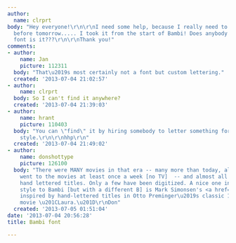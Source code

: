 ```yaml
---
author:
  name: clrprt
body: "Hey everyone!\r\n\r\nI need some help, because I really need to find this font
  before tomorrow..... I took it from the start of Bambi! Does anybody knows what
  font is it???\r\n\r\nThank you!"
comments:
- author:
    name: Jan
    picture: 112311
  body: "That\u2019s most certainly not a font but custom lettering."
  created: '2013-07-04 21:02:57'
- author:
    name: clrprt
  body: So I can't find it anywhere?
  created: '2013-07-04 21:39:03'
- author:
    name: hrant
    picture: 110403
  body: "You can \"find\" it by hiring somebody to letter something for you in that
    style.\r\n\r\nhhp\r\n"
  created: '2013-07-04 21:49:02'
- author:
    name: donshottype
    picture: 126100
  body: "There were MANY movies in that era -- many more than today, almost everyone
    went to the movies at least once a week [no TV]  -- and almost all of them had
    hand lettered titles. Only a few have been digitized. A nice one in somewhat similar
    style to Bambi [but with a different B] is Mark Simonsen's <a href=\"http://www.marksimonson.com/fonts/view/lakeside\">Lakeside</a>,
    inspired by hand-lettered titles in Otto Preminger\u2019s classic 1944 film noir
    movie \u201CLaura.\u201D\r\nDon"
  created: '2013-07-05 01:51:04'
date: '2013-07-04 20:56:28'
title: Bambi font

---
```

